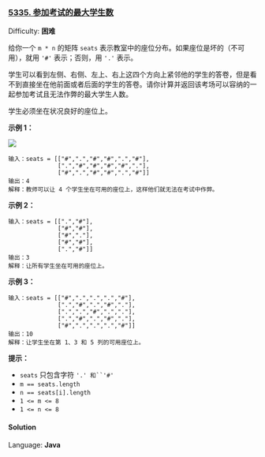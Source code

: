 ### [5335\. 参加考试的最大学生数](https://leetcode-cn.com/problems/maximum-students-taking-exam/)

Difficulty: **困难**


给你一个 `m * n` 的矩阵 `seats` 表示教室中的座位分布。如果座位是坏的（不可用），就用 `'#'` 表示；否则，用 `'.'` 表示。

学生可以看到左侧、右侧、左上、右上这四个方向上紧邻他的学生的答卷，但是看不到直接坐在他前面或者后面的学生的答卷。请你计算并返回该考场可以容纳的一起参加考试且无法作弊的最大学生人数。

学生必须坐在状况良好的座位上。

**示例 1：**

![](https://assets.leetcode-cn.com/aliyun-lc-upload/uploads/2020/02/09/image.png)

```
输入：seats = [["#",".","#","#",".","#"],
              [".","#","#","#","#","."],
              ["#",".","#","#",".","#"]]
输出：4
解释：教师可以让 4 个学生坐在可用的座位上，这样他们就无法在考试中作弊。 
```

**示例 2：**

```
输入：seats = [[".","#"],
              ["#","#"],
              ["#","."],
              ["#","#"],
              [".","#"]]
输出：3
解释：让所有学生坐在可用的座位上。
```

**示例 3：**

```
输入：seats = [["#",".",".",".","#"],
              [".","#",".","#","."],
              [".",".","#",".","."],
              [".","#",".","#","."],
              ["#",".",".",".","#"]]
输出：10
解释：让学生坐在第 1、3 和 5 列的可用座位上。
```

**提示：**

*   `seats` 只包含字符 `'.' 和``'#'`
*   `m == seats.length`
*   `n == seats[i].length`
*   `1 <= m <= 8`
*   `1 <= n <= 8`


#### Solution

Language: **Java**

```java
​
```